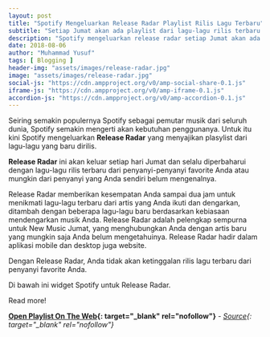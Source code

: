 ```yaml
---
layout: post
title: "Spotify Mengeluarkan Release Radar Playlist Rilis Lagu Terbaru"
subtitle: "Setiap Jumat akan ada playlist dari lagu-lagu rilis terbaru."
description: "Spotify mengeluarkan release radar setiap Jumat akan ada playlist dari lagu-lagu rilis terbaru."
date: 2018-08-06
author: "Muhammad Yusuf"
tags: [ Blogging ]
header-img: "assets/images/release-radar.jpg"
image: "assets/images/release-radar.jpg"
social-js: "https://cdn.ampproject.org/v0/amp-social-share-0.1.js"
iframe-js: "https://cdn.ampproject.org/v0/amp-iframe-0.1.js"
accordion-js: "https://cdn.ampproject.org/v0/amp-accordion-0.1.js"
---
```


Seiring semakin populernya Spotify sebagai pemutar musik dari seluruh dunia, Spotify semakin mengerti akan kebutuhan penggunanya. Untuk itu kini Spotify mengeluarkan **Release Radar** yang menyajikan plasylist dari lagu-lagu yang baru dirilis.

**Release Radar** ini akan keluar setiap hari Jumat dan selalu diperbaharui dengan lagu-lagu rilis terbaru dari penyanyi-penyanyi favorite Anda atau mungkin dari penyanyi yang Anda sendiri belum mengenalnya.

Release Radar memberikan kesempatan Anda sampai dua jam untuk menikmati lagu-lagu terbaru dari artis yang Anda ikuti dan dengarkan, ditambah dengan beberapa lagu-lagu baru berdasarkan kebiasaan mendengarkan musik Anda. Release Radar adalah pelengkap sempurna untuk New Music Jumat, yang menghubungkan Anda dengan artis baru yang mungkin saja Anda belum mengetahuinya. Release Radar hadir dalam aplikasi mobile dan desktop juga website.

Dengan Release Radar, Anda tidak akan ketinggalan rilis lagu terbaru dari penyanyi favorite Anda.

Di bawah ini widget Spotify untuk Release Radar.

<amp-iframe width="750" height="421"
    sandbox="allow-scripts allow-same-origin"
    layout="responsive"
    frameborder="0"
    resizable="resizable"
    src="https://embed.spotify.com/?uri=spotify%3Auser%3Aspotify%3Aplaylist%3A37i9dQZEVXbcrUfXWtsKxA">
    <div overflow="overflow" tabindex="0" role="button" aria-label="Read more">Read more!</div>
</amp-iframe>

**[Open Playlist On The Web](https://open.spotify.com/user/spotify/playlist/37i9dQZEVXbcrUfXWtsKxA "Open Playlist On The Web"){: target="_blank" rel="nofollow"}** - *[Source](https://news.spotify.com/us/2018/08/05/release-radar-your-personalized-playlist-of-the-newest-releases/ "Source"){: target="_blank" rel="nofollow"}*
